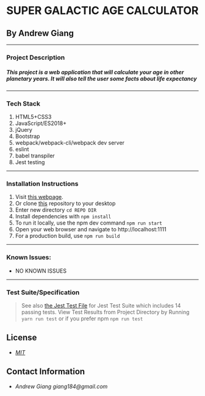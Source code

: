 # SUPER GALACTIC AGE CALCULATOR
## By Andrew Giang

---

### Project Description

##### This project is a web application that will calculate your age in other planetary years. It will also tell the user some facts about life expectancy
---
### Tech Stack
1. HTML5+CSS3
2. JavaScript/ES2018+
3. jQuery
4. Bootstrap
5. webpack/webpack-cli/webpack dev server
6. eslint
7. babel transpiler
8. Jest testing
---

### Installation Instructions
1. Visit [this webpage](https://giang184.github.io/Super-Galactic-Age-Calculator/). 
2. Or clone [this](https://github.com/giang184/Super-Galactic-Age-Calculator) repository to your desktop
3. Enter new directory `cd REPO DIR`
4. Install dependencies with `npm install`
5. To run it locally, use the npm dev command `npm run start`
6. Open your web browser and navigate to http://localhost:1111
7. For a production build, use `npm run build`
---
### Known Issues:
* NO KNOWN ISSUES
---
### Test Suite/Specification

> See also [the Jest Test File](TESTSURL) for Jest Test Suite which includes 14 passing tests. View Test Results from Project Directory by Running `yarn run test` or if you prefer npm `npm run test`



## License

* _[MIT](https://opensource.org/licenses/MIT)_

## Contact Information

* _Andrew Giang giang184@gmail.com_

